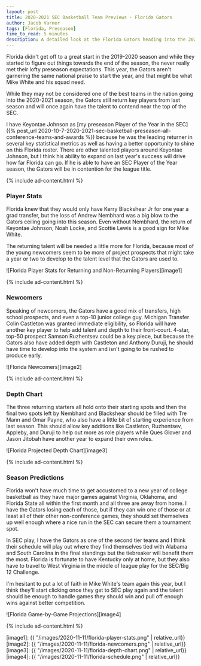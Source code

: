 ```yaml
---
layout: post
title: 2020-2021 SEC Basketball Team Previews - Florida Gators
author: Jacob Varner
tags: [Florida, Preseason]
time_to_read: 5 minutes
description: A detailed look at the Florida Gators heading into the 2020-2021 college basketball season including game-by-game predictions, a statistical team overview, newcomers, and a projected depth chart.
---
```


Florida didn't get off to a great start in the 2019-2020 season and while they started to figure out things towards the end of the season, the never really met their lofty preseason expectations. This year, the Gators aren't garnering the same national praise to start the year, and that might be what Mike White and his squad need.

While they may not be considered one of the best teams in the nation going into the 2020-2021 season, the Gators still return key players from last season and will once again have the talent to contend near the top of the SEC.

I have Keyontae Johnson as [my preseason Player of the Year in the SEC]({% post_url 2020-10-7-2020-2021-sec-basketball-preseason-all-conference-teams-and-awards %}) because he was the leading returner in several key statistical metrics as well as having a better opportunity to shine on this Florida roster. There are other talented players around Keyontae Johnson, but I think his ability to expand on last year's success will drive how far Florida can go. If he is able to have an SEC Player of the Year season, the Gators will be in contention for the league title.

{% include ad-content.html %}

### Player Stats

Florida knew that they would only have Kerry Blackshear Jr for one year a grad transfer, but the loss of Andrew Nembhard was a big blow to the Gators ceiling going into this season. Even without Nembhard, the return of Keyontae Johnson, Noah Locke, and Scottie Lewis is a good sign for Mike White.

The returning talent will be needed a little more for Florida, because most of the young newcomers seem to be more of project prospects that might take a year or two to develop to the talent level that the Gators are used to.

![Florida Player Stats for Returning and Non-Returning Players][image1]

{% include ad-content.html %}

### Newcomers

Speaking of newcomers, the Gators have a good mix of transfers, high school prospects, and even a top-10 junior college guy. Michigan Transfer Colin Castleton was granted immediate eligibility, so Florida will have another key player to help add talent and depth to their front-court. 4-star, top-50 prospect Samson Ruzhentsev could be a key piece, but because the Gators also have added depth with Castleton and Anthony Duruji, he should have time to develop into the system and isn't going to be rushed to produce early.

![Florida Newcomers][image2]

{% include ad-content.html %}

### Depth Chart

The three returning starters all hold onto their starting spots and then the final two spots left by Nembhard and Blackshear should be filled with Tre Mann and Omar Payne, who also have a little bit of starting experience from last season. This should allow key additions like Castleton, Ruzhentsev, Appleby, and Duruji to help out more as role players while Ques Glover and Jason Jitobah have another year to expand their own roles.

![Florida Projected Depth Chart][image3]

{% include ad-content.html %}

### Season Predictions

Florida won't have much time to get accustomed to a new year of college basketball as they have major games against Virginia, Oklahoma, and Florida State all within the first month and all three are away from home. I have the Gators losing each of those, but if they can win one of those or at least all of their other non-conference games, they should set themselves up well enough where a nice run in the SEC can secure them a tournament spot.

In SEC play, I have the Gators as one of the second tier teams and I think their schedule will play out where they find themselves tied with Alabama and South Carolina in the final standings but the tiebreaker will benefit them the most. Florida is fortunate to have Kentucky only at home, but they also have to travel to West Virginia in the middle of league play for the SEC/Big 12 Challenge.

I'm hesitant to put a lot of faith in Mike White's team again this year, but I think they'll start clicking once they get to SEC play again and the talent should be enough to handle games they should win and pull off enough wins against better competition.

![Florida Game-by-Game Projections][image4]

{% include ad-content.html %}

[image1]: {{ "/images/2020-11-11/florida-player-stats.png" | relative_url}}
[image2]: {{ "/images/2020-11-11/florida-newcomers.png" | relative_url}}
[image3]: {{ "/images/2020-11-11/florida-depth-chart.png" | relative_url}}
[image4]: {{ "/images/2020-11-11/florida-schedule.png" | relative_url}}
